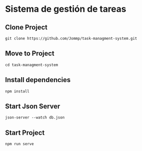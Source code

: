 # Sistema de gestión de tareas

## Clone Project
```
git clone https://github.com/Jommp/task-managment-system.git
```
## Move to Project
```
cd task-managment-system
```
## Install dependencies
```
npm install
```
## Start Json Server
```
json-server --watch db.json
```
## Start Project
```
npm run serve
```

